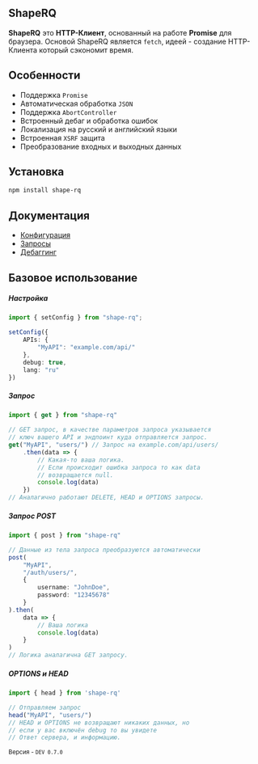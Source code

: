 ShapeRQ
---
**ShapeRQ** это **HTTP-Клиент**, основанный на работе **Promise** для браузера. 
Основой ShapeRQ является `fetch`, идеей - создание HTTP-Клиента который сэкономит время.
## Особенности
* Поддержка `Promise`
* Автоматическая обработка `JSON`
* Поддержка `AbortController`
* Встроенный дебаг и обработка ошибок
* Локализация на русский и английский языки
* Встроенная `XSRF` защита
* Преобразование входных и выходных данных

## Установка
```bash
npm install shape-rq
```
## Документация
- [Конфигурация](/docs/ru/Конфигурация.md')
- [Запросы](/docs/ru/Запросы.md)
- [Дебаггинг](/docs/ru/Дебаггинг.md)
## Базовое использование

##### Настройка
```typescript
import { setConfig } from "shape-rq";
```
```typescript
setConfig({
    APIs: {
        "MyAPI": "example.com/api/"
    },
    debug: true,
    lang: "ru"
})
```
##### Запрос
```typescript
import { get } from "shape-rq"

// GET запрос, в качестве параметров запроса указывается 
// ключ вашего API и эндпоинт куда отправляется запрос.
get("MyAPI", "users/") // Запрос на example.com/api/users/
    .then(data => {
        // Какая-то ваша логика.
        // Если происходит ошибка запроса то как data 
        // возвращается null.
        console.log(data)
    })
// Аналагично работают DELETE, HEAD и OPTIONS запросы.
```
##### Запрос POST
```typescript
import { post } from "shape-rq"

// Данные из тела запроса преобразуются автоматически
post(
    "MyAPI", 
    "/auth/users/",
    {
        username: "JohnDoe",
        password: "12345678"
    }
).then(
    data => {
        // Ваша логика
        console.log(data)
    }
)
// Логика аналагична GET запросу.
```
##### OPTIONS и HEAD
```typescript
import { head } from 'shape-rq'

// Отправляем запрос
head("MyAPI", "users/") 
// HEAD и OPTIONS не возвращают никаких данных, но 
// если у вас включён debug то вы увидете 
// Ответ сервера, и информацию.

```

<small>Версия - `DEV 0.7.0`</small>
